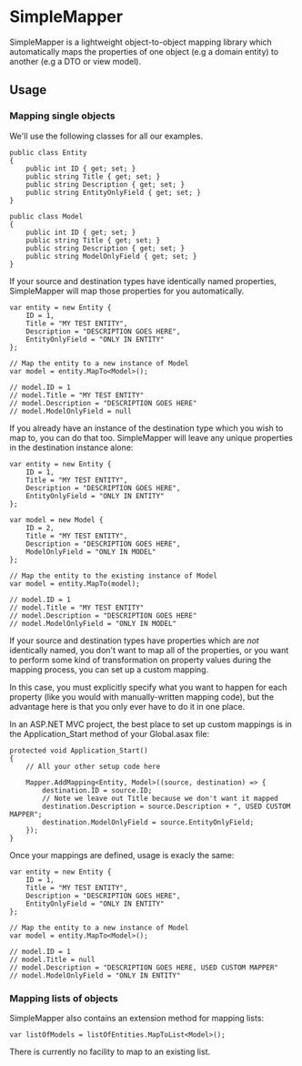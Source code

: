 # SimpleMapper

SimpleMapper is a lightweight object-to-object mapping library which automatically maps the properties of one object (e.g a domain entity) to another (e.g a DTO or view model).

## Usage

### Mapping single objects

We'll use the following classes for all our examples.

	public class Entity
    {
        public int ID { get; set; }
        public string Title { get; set; }
        public string Description { get; set; }
		public string EntityOnlyField { get; set; }
    }

	public class Model
    {
        public int ID { get; set; }
        public string Title { get; set; }
        public string Description { get; set; }
		public string ModelOnlyField { get; set; }
    }

If your source and destination types have identically named properties, SimpleMapper will map those properties for you automatically. 

	var entity = new Entity {
	    ID = 1,
	    Title = "MY TEST ENTITY",
	    Description = "DESCRIPTION GOES HERE",
		EntityOnlyField = "ONLY IN ENTITY"
	};

	// Map the entity to a new instance of Model
	var model = entity.MapTo<Model>();

	// model.ID = 1
	// model.Title = "MY TEST ENTITY"
	// model.Description = "DESCRIPTION GOES HERE"
	// model.ModelOnlyField = null

If you already have an instance of the destination type which you wish to map to, you can do that too. SimpleMapper will leave any unique properties in the destination instance alone:

	var entity = new Entity {
	    ID = 1,
	    Title = "MY TEST ENTITY",
	    Description = "DESCRIPTION GOES HERE",
		EntityOnlyField = "ONLY IN ENTITY"
	};

	var model = new Model {
	    ID = 2,
	    Title = "MY TEST ENTITY",
	    Description = "DESCRIPTION GOES HERE",
		ModelOnlyField = "ONLY IN MODEL"
	};

	// Map the entity to the existing instance of Model
	var model = entity.MapTo(model);

	// model.ID = 1
	// model.Title = "MY TEST ENTITY"
	// model.Description = "DESCRIPTION GOES HERE"
	// model.ModelOnlyField = "ONLY IN MODEL"

If your source and destination types have properties which are _not_ identically named, you don't want to map all of the properties, or you want to perform some kind of transformation on property values during the mapping process, you can set up a custom mapping. 

In this case, you must explicitly specify what you want to happen for each property (like you would with manually-written mapping code), but the advantage here is that you only ever have to do it in one place.

In an ASP.NET MVC project, the best place to set up custom mappings is in the Application_Start method of your Global.asax file:

    protected void Application_Start()
    {
		// All your other setup code here

        Mapper.AddMapping<Entity, Model>((source, destination) => {
			destination.ID = source.ID;
			// Note we leave out Title because we don't want it mapped
			destination.Description = source.Description + ", USED CUSTOM MAPPER";
			destination.ModelOnlyField = source.EntityOnlyField;
        });
    }

Once your mappings are defined, usage is exacly the same:

	var entity = new Entity {
	    ID = 1,
	    Title = "MY TEST ENTITY",
	    Description = "DESCRIPTION GOES HERE",
		EntityOnlyField = "ONLY IN ENTITY"
	};

	// Map the entity to a new instance of Model
	var model = entity.MapTo<Model>();

	// model.ID = 1
	// model.Title = null
	// model.Description = "DESCRIPTION GOES HERE, USED CUSTOM MAPPER"
	// model.ModelOnlyField = "ONLY IN ENTITY"

### Mapping lists of objects

SimpleMapper also contains an extension method for mapping lists:

    var listOfModels = listOfEntities.MapToList<Model>();

There is currently no facility to map to an existing list.
